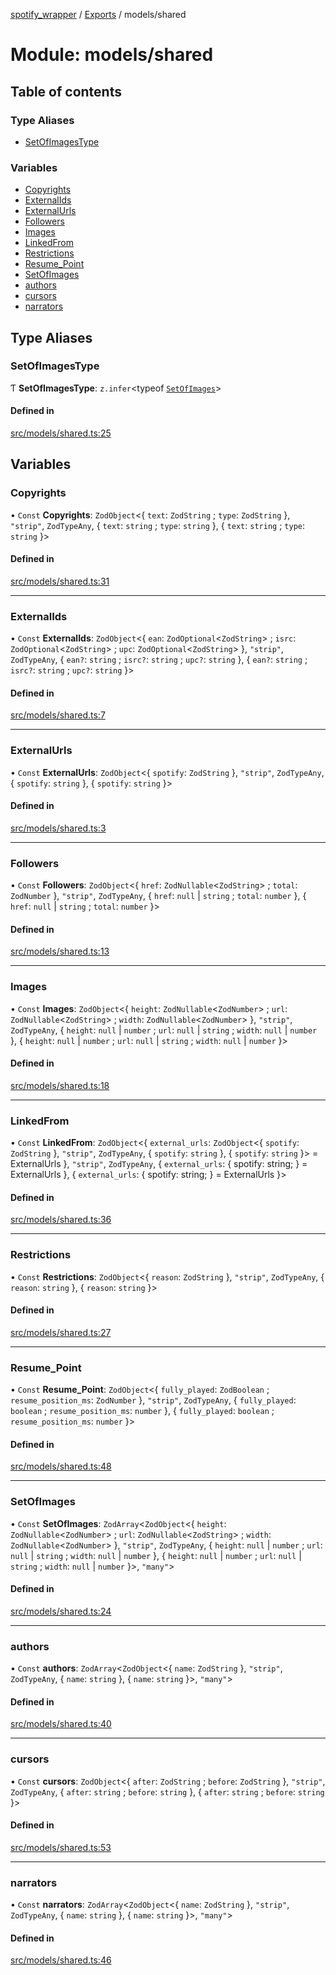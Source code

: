 [spotify_wrapper](../README.md) / [Exports](../modules.md) / models/shared

# Module: models/shared

## Table of contents

### Type Aliases

- [SetOfImagesType](models_shared.md#setofimagestype)

### Variables

- [Copyrights](models_shared.md#copyrights)
- [ExternalIds](models_shared.md#externalids)
- [ExternalUrls](models_shared.md#externalurls)
- [Followers](models_shared.md#followers)
- [Images](models_shared.md#images)
- [LinkedFrom](models_shared.md#linkedfrom)
- [Restrictions](models_shared.md#restrictions)
- [Resume\_Point](models_shared.md#resume_point)
- [SetOfImages](models_shared.md#setofimages)
- [authors](models_shared.md#authors)
- [cursors](models_shared.md#cursors)
- [narrators](models_shared.md#narrators)

## Type Aliases

### SetOfImagesType

Ƭ **SetOfImagesType**: `z.infer`<typeof [`SetOfImages`](models_shared.md#setofimages)\>

#### Defined in

[src/models/shared.ts:25](https://github.com/XzavierDunn/spotify-wrapper-ts/blob/259550e/src/models/shared.ts#L25)

## Variables

### Copyrights

• `Const` **Copyrights**: `ZodObject`<{ `text`: `ZodString` ; `type`: `ZodString`  }, ``"strip"``, `ZodTypeAny`, { `text`: `string` ; `type`: `string`  }, { `text`: `string` ; `type`: `string`  }\>

#### Defined in

[src/models/shared.ts:31](https://github.com/XzavierDunn/spotify-wrapper-ts/blob/259550e/src/models/shared.ts#L31)

___

### ExternalIds

• `Const` **ExternalIds**: `ZodObject`<{ `ean`: `ZodOptional`<`ZodString`\> ; `isrc`: `ZodOptional`<`ZodString`\> ; `upc`: `ZodOptional`<`ZodString`\>  }, ``"strip"``, `ZodTypeAny`, { `ean?`: `string` ; `isrc?`: `string` ; `upc?`: `string`  }, { `ean?`: `string` ; `isrc?`: `string` ; `upc?`: `string`  }\>

#### Defined in

[src/models/shared.ts:7](https://github.com/XzavierDunn/spotify-wrapper-ts/blob/259550e/src/models/shared.ts#L7)

___

### ExternalUrls

• `Const` **ExternalUrls**: `ZodObject`<{ `spotify`: `ZodString`  }, ``"strip"``, `ZodTypeAny`, { `spotify`: `string`  }, { `spotify`: `string`  }\>

#### Defined in

[src/models/shared.ts:3](https://github.com/XzavierDunn/spotify-wrapper-ts/blob/259550e/src/models/shared.ts#L3)

___

### Followers

• `Const` **Followers**: `ZodObject`<{ `href`: `ZodNullable`<`ZodString`\> ; `total`: `ZodNumber`  }, ``"strip"``, `ZodTypeAny`, { `href`: ``null`` \| `string` ; `total`: `number`  }, { `href`: ``null`` \| `string` ; `total`: `number`  }\>

#### Defined in

[src/models/shared.ts:13](https://github.com/XzavierDunn/spotify-wrapper-ts/blob/259550e/src/models/shared.ts#L13)

___

### Images

• `Const` **Images**: `ZodObject`<{ `height`: `ZodNullable`<`ZodNumber`\> ; `url`: `ZodNullable`<`ZodString`\> ; `width`: `ZodNullable`<`ZodNumber`\>  }, ``"strip"``, `ZodTypeAny`, { `height`: ``null`` \| `number` ; `url`: ``null`` \| `string` ; `width`: ``null`` \| `number`  }, { `height`: ``null`` \| `number` ; `url`: ``null`` \| `string` ; `width`: ``null`` \| `number`  }\>

#### Defined in

[src/models/shared.ts:18](https://github.com/XzavierDunn/spotify-wrapper-ts/blob/259550e/src/models/shared.ts#L18)

___

### LinkedFrom

• `Const` **LinkedFrom**: `ZodObject`<{ `external_urls`: `ZodObject`<{ `spotify`: `ZodString`  }, ``"strip"``, `ZodTypeAny`, { `spotify`: `string`  }, { `spotify`: `string`  }\> = ExternalUrls }, ``"strip"``, `ZodTypeAny`, { `external_urls`: { spotify: string; } = ExternalUrls }, { `external_urls`: { spotify: string; } = ExternalUrls }\>

#### Defined in

[src/models/shared.ts:36](https://github.com/XzavierDunn/spotify-wrapper-ts/blob/259550e/src/models/shared.ts#L36)

___

### Restrictions

• `Const` **Restrictions**: `ZodObject`<{ `reason`: `ZodString`  }, ``"strip"``, `ZodTypeAny`, { `reason`: `string`  }, { `reason`: `string`  }\>

#### Defined in

[src/models/shared.ts:27](https://github.com/XzavierDunn/spotify-wrapper-ts/blob/259550e/src/models/shared.ts#L27)

___

### Resume\_Point

• `Const` **Resume\_Point**: `ZodObject`<{ `fully_played`: `ZodBoolean` ; `resume_position_ms`: `ZodNumber`  }, ``"strip"``, `ZodTypeAny`, { `fully_played`: `boolean` ; `resume_position_ms`: `number`  }, { `fully_played`: `boolean` ; `resume_position_ms`: `number`  }\>

#### Defined in

[src/models/shared.ts:48](https://github.com/XzavierDunn/spotify-wrapper-ts/blob/259550e/src/models/shared.ts#L48)

___

### SetOfImages

• `Const` **SetOfImages**: `ZodArray`<`ZodObject`<{ `height`: `ZodNullable`<`ZodNumber`\> ; `url`: `ZodNullable`<`ZodString`\> ; `width`: `ZodNullable`<`ZodNumber`\>  }, ``"strip"``, `ZodTypeAny`, { `height`: ``null`` \| `number` ; `url`: ``null`` \| `string` ; `width`: ``null`` \| `number`  }, { `height`: ``null`` \| `number` ; `url`: ``null`` \| `string` ; `width`: ``null`` \| `number`  }\>, ``"many"``\>

#### Defined in

[src/models/shared.ts:24](https://github.com/XzavierDunn/spotify-wrapper-ts/blob/259550e/src/models/shared.ts#L24)

___

### authors

• `Const` **authors**: `ZodArray`<`ZodObject`<{ `name`: `ZodString`  }, ``"strip"``, `ZodTypeAny`, { `name`: `string`  }, { `name`: `string`  }\>, ``"many"``\>

#### Defined in

[src/models/shared.ts:40](https://github.com/XzavierDunn/spotify-wrapper-ts/blob/259550e/src/models/shared.ts#L40)

___

### cursors

• `Const` **cursors**: `ZodObject`<{ `after`: `ZodString` ; `before`: `ZodString`  }, ``"strip"``, `ZodTypeAny`, { `after`: `string` ; `before`: `string`  }, { `after`: `string` ; `before`: `string`  }\>

#### Defined in

[src/models/shared.ts:53](https://github.com/XzavierDunn/spotify-wrapper-ts/blob/259550e/src/models/shared.ts#L53)

___

### narrators

• `Const` **narrators**: `ZodArray`<`ZodObject`<{ `name`: `ZodString`  }, ``"strip"``, `ZodTypeAny`, { `name`: `string`  }, { `name`: `string`  }\>, ``"many"``\>

#### Defined in

[src/models/shared.ts:46](https://github.com/XzavierDunn/spotify-wrapper-ts/blob/259550e/src/models/shared.ts#L46)
